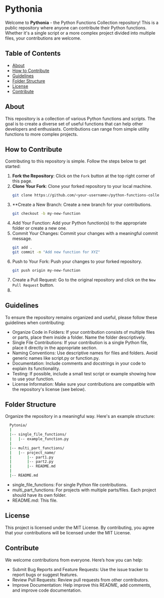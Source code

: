 # Pythonia

Welcome to __Pythonia__ - the Python Functions Collection repository! This is a public repository where anyone can contribute their Python functions. Whether it's a single script or a more complex project divided into multiple files, your contributions are welcome.

## Table of Contents
- [About](#about)
- [How to Contribute](#how-to-contribute)
- [Guidelines](#guidelines)
- [Folder Structure](#folder-structure)
- [License](#license)
- [Contribute](#contribute)

## About
This repository is a collection of various Python functions and scripts. The goal is to create a diverse set of useful functions that can help other developers and enthusiasts. Contributions can range from simple utility functions to more complex projects.

## How to Contribute
Contributing to this repository is simple. Follow the steps below to get started:

1. **Fork the Repository**: Click on the `Fork` button at the top right corner of this page.
2. **Clone Your Fork**: Clone your forked repository to your local machine.
   ```bash
   git clone https://github.com/<your-username>/python-functions-collection.git
3. **Create a New Branch: Create a new branch for your contributions.
   ```bash
   git checkout -b my-new-function
4. Add Your Function: Add your Python function(s) to the appropriate folder or create a new one.
5. Commit Your Changes: Commit your changes with a meaningful commit message.
   ```bash
   git add .
   git commit -m "Add new function for XYZ"
6. Push to Your Fork: Push your changes to your forked repository.
   ```bash
   git push origin my-new-function
7. Create a Pull Request: Go to the original repository and click on the `New Pull Request` button.
8. 
## Guidelines
To ensure the repository remains organized and useful, please follow these guidelines when contributing:

- Organize Code in Folders: If your contribution consists of multiple files or parts, place them inside a folder. Name the folder descriptively.
- Single File Contributions: If your contribution is a single Python file, place it directly in the appropriate section.
- Naming Conventions: Use descriptive names for files and folders. Avoid generic names like script.py or function.py.
- Documentation: Include comments and docstrings in your code to explain its functionality.
- Testing: If possible, include a small test script or example showing how to use your function.
- License Information: Make sure your contributions are compatible with the repository's license (see below).

## Folder Structure
Organize the repository in a meaningful way. Here's an example structure:

```bash
  Pytonia/
  |
  |-- single_file_functions/
  |   |-- example_function.py
  |
  |-- multi_part_functions/
  |   |-- project_name/
  |       |-- part1.py
  |       |-- part2.py
  |       |-- README.md
  |
  |-- README.md

```
- single_file_functions: For single Python file contributions.
- multi_part_functions: For projects with multiple parts/files. Each project should have its own folder.
- README.md: This file.

## License
This project is licensed under the MIT License. By contributing, you agree that your contributions will be licensed under the MIT License.

## Contribute
We welcome contributions from everyone. Here’s how you can help:

- Submit Bug Reports and Feature Requests: Use the issue tracker to report bugs or suggest features.
- Review Pull Requests: Review pull requests from other contributors.
- Improve Documentation: Help improve this README, add comments, and improve code documentation.




